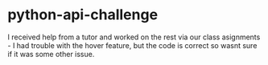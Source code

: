 # python-api-challenge
I received help from a tutor and worked on the rest via our class asignments - I had trouble with the hover feature, but the code is correct so wasnt sure if it was some other issue.